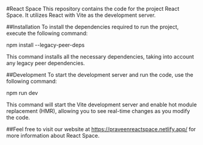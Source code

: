 #React Space
This repository contains the code for the project React Space. It utilizes React with Vite as the development server.

##Installation
To install the dependencies required to run the project, execute the following command:

npm install --legacy-peer-deps

This command installs all the necessary dependencies, taking into account any legacy peer dependencies.

##Development
To start the development server and run the code, use the following command:

npm run dev

This command will start the Vite development server and enable hot module replacement (HMR), allowing you to see real-time changes as you modify the code.

##Feel free to visit our website at https://praveenreactspace.netlify.app/ for more information about React Space.
